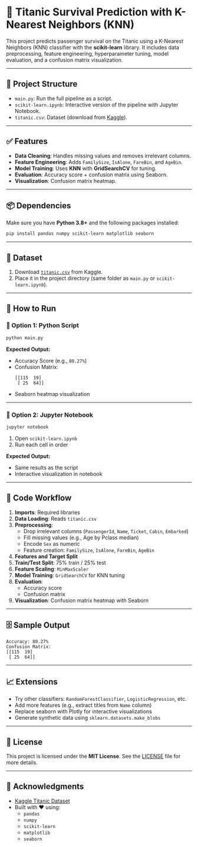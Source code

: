 # 🚢 Titanic Survival Prediction with K-Nearest Neighbors (KNN)

This project predicts passenger survival on the Titanic using a K-Nearest Neighbors (KNN) classifier with the **scikit-learn** library. It includes data preprocessing, feature engineering, hyperparameter tuning, model evaluation, and a confusion matrix visualization.

---

## 📁 Project Structure

- `main.py`: Run the full pipeline as a script.
- `scikit-learn.ipynb`: Interactive version of the pipeline with Jupyter Notebook.
- `titanic.csv`: Dataset (download from [Kaggle](https://www.kaggle.com/competitions/titanic/data)).

---

## ✅ Features

- **Data Cleaning**: Handles missing values and removes irrelevant columns.
- **Feature Engineering**: Adds `FamilySize`, `IsAlone`, `FareBin`, and `AgeBin`.
- **Model Training**: Uses **KNN** with **GridSearchCV** for tuning.
- **Evaluation**: Accuracy score + confusion matrix using Seaborn.
- **Visualization**: Confusion matrix heatmap.

---

## 📦 Dependencies

Make sure you have **Python 3.8+** and the following packages installed:

```bash
pip install pandas numpy scikit-learn matplotlib seaborn
```

---

## 📅 Dataset

1. Download [`titanic.csv`](https://www.kaggle.com/competitions/titanic/data) from Kaggle.
2. Place it in the project directory (same folder as `main.py` or `scikit-learn.ipynb`).

---

## 🚀 How to Run

### 🔧 Option 1: Python Script

```bash
python main.py
```

**Expected Output:**

- Accuracy Score (e.g., `80.27%`)
- Confusion Matrix:
  ```
  [[115  19]
   [ 25  64]]
  ```
- Seaborn heatmap visualization

---

### 📓 Option 2: Jupyter Notebook

```bash
jupyter notebook
```

1. Open `scikit-learn.ipynb`
2. Run each cell in order

**Expected Output:**

- Same results as the script
- Interactive visualization in notebook

---

## 🧠 Code Workflow

1. **Imports**: Required libraries
2. **Data Loading**: Reads `titanic.csv`
3. **Preprocessing**:
   - Drop irrelevant columns (`PassengerId`, `Name`, `Ticket`, `Cabin`, `Embarked`)
   - Fill missing values (e.g., Age by Pclass median)
   - Encode `Sex` as numeric
   - Feature creation: `FamilySize`, `IsAlone`, `FareBin`, `AgeBin`
4. **Features and Target Split**
5. **Train/Test Split**: 75% train / 25% test
6. **Feature Scaling**: `MinMaxScaler`
7. **Model Training**: `GridSearchCV` for KNN tuning
8. **Evaluation**:
   - Accuracy score
   - Confusion matrix
9. **Visualization**: Confusion matrix heatmap with Seaborn

---

## 🗄️ Sample Output

```
Accuracy: 80.27%
Confusion Matrix:
[[115  19]
 [ 25  64]]
```

---

## 📈 Extensions

- Try other classifiers: `RandomForestClassifier`, `LogisticRegression`, etc.
- Add more features (e.g., extract titles from `Name` column)
- Replace seaborn with Plotly for interactive visualizations
- Generate synthetic data using `sklearn.datasets.make_blobs`

---

## 📄 License

This project is licensed under the **MIT License**. See the [LICENSE](LICENSE) file for more details.

---

## 🙏 Acknowledgments

- [Kaggle Titanic Dataset](https://www.kaggle.com/competitions/titanic)
- Built with ❤️ using:
  - `pandas`
  - `numpy`
  - `scikit-learn`
  - `matplotlib`
  - `seaborn`

